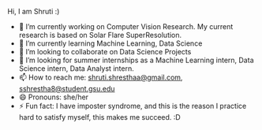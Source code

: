 



Hi, I am Shruti :)

- 🔭 I’m currently working on Computer Vision Research. My current research is based on Solar Flare SuperResolution.
- 🌱 I’m currently learning Machine Learning, Data Science
- 👯 I’m looking to collaborate on Data Science Projects
- 🤔 I’m looking for summer internships as a Machine Learning intern, Data Science intern, Data Analyst intern.
- 📫 How to reach me: shruti.shresthaa@gmail.com, sshrestha8@student.gsu.edu
- 😄 Pronouns: she/her
- ⚡ Fun fact: I have imposter syndrome, and this is the reason I practice hard to satisfy myself, this makes me succeed. :D 
